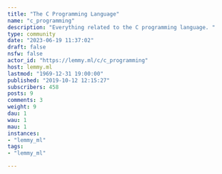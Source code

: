 ```yaml
---
title: "The C Programming Language" 
name: "c_programming"
description: "Everything related to the C programming language. "
type: community
date: "2023-06-19 11:37:02"
draft: false
nsfw: false
actor_id: "https://lemmy.ml/c/c_programming"
host: lemmy.ml
lastmod: "1969-12-31 19:00:00"
published: "2019-10-12 12:15:27"
subscribers: 458
posts: 9
comments: 3
weight: 9
dau: 1
wau: 1
mau: 1
instances:
- "lemmy_ml"
tags: 
- "lemmy_ml"

---
```

